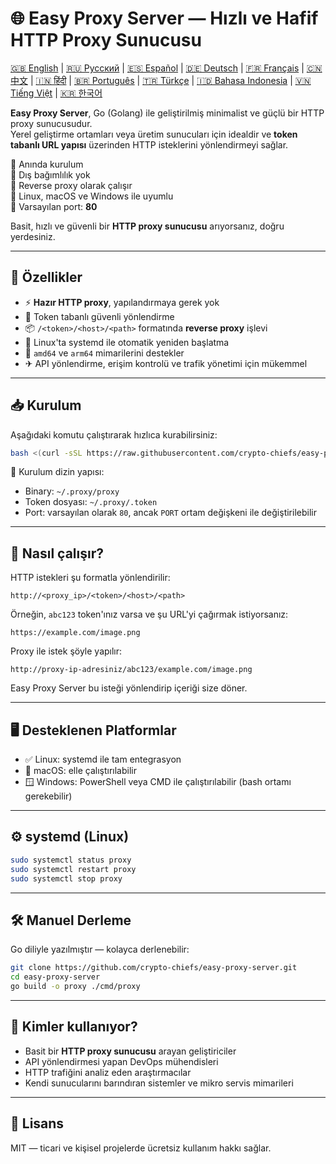 
# 🌐 Easy Proxy Server — Hızlı ve Hafif HTTP Proxy Sunucusu

[🇬🇧 English](/README.md) | [🇷🇺 Русский](/doc/README.md) | [🇪🇸 Español](/doc/README.es.md) | [🇩🇪 Deutsch](/doc/README.de.md) | [🇫🇷 Français](/doc/README.fr.md) | [🇨🇳 中文](/doc/README.zh.md) | [🇮🇳 हिंदी](/doc/README.hi.md) | [🇧🇷 Português](/doc/README.pt.md) | [🇹🇷 Türkçe](/doc/README.tr.md) | [🇮🇩 Bahasa Indonesia](/doc/README.id.md) | [🇻🇳 Tiếng Việt](/doc/README.vi.md) | [🇰🇷 한국어](/doc/README.ko.md)

**Easy Proxy Server**, Go (Golang) ile geliştirilmiş minimalist ve güçlü bir HTTP proxy sunucusudur.  
Yerel geliştirme ortamları veya üretim sunucuları için idealdir ve **token tabanlı URL yapısı** üzerinden HTTP isteklerini yönlendirmeyi sağlar.

🔹 Anında kurulum  
🔹 Dış bağımlılık yok  
🔹 Reverse proxy olarak çalışır  
🔹 Linux, macOS ve Windows ile uyumlu  
🔹 Varsayılan port: **80**

Basit, hızlı ve güvenli bir **HTTP proxy sunucusu** arıyorsanız, doğru yerdesiniz.

---

## 🚀 Özellikler

- ⚡ **Hazır HTTP proxy**, yapılandırmaya gerek yok
- 🔐 Token tabanlı güvenli yönlendirme
- 📦 `/<token>/<host>/<path>` formatında **reverse proxy** işlevi
- 🔄 Linux'ta systemd ile otomatik yeniden başlatma
- 🧊 `amd64` ve `arm64` mimarilerini destekler
- ✈ API yönlendirme, erişim kontrolü ve trafik yönetimi için mükemmel

---

## 📥 Kurulum

Aşağıdaki komutu çalıştırarak hızlıca kurabilirsiniz:

```bash
bash <(curl -sSL https://raw.githubusercontent.com/crypto-chiefs/easy-proxy-server/master/scripts/build.sh)
```

📂 Kurulum dizin yapısı:
- Binary: `~/.proxy/proxy`
- Token dosyası: `~/.proxy/.token`
- Port: varsayılan olarak `80`, ancak `PORT` ortam değişkeni ile değiştirilebilir

---

## 🧪 Nasıl çalışır?

HTTP istekleri şu formatla yönlendirilir:

```
http://<proxy_ip>/<token>/<host>/<path>
```

Örneğin, `abc123` token'ınız varsa ve şu URL'yi çağırmak istiyorsanız:

```
https://example.com/image.png
```

Proxy ile istek şöyle yapılır:

```
http://proxy-ip-adresiniz/abc123/example.com/image.png
```

Easy Proxy Server bu isteği yönlendirip içeriği size döner.

---

## 🖥 Desteklenen Platformlar

- ✅ Linux: systemd ile tam entegrasyon
- 🍎 macOS: elle çalıştırılabilir
- 🪟 Windows: PowerShell veya CMD ile çalıştırılabilir (bash ortamı gerekebilir)

---

## ⚙️ systemd (Linux)

```bash
sudo systemctl status proxy
sudo systemctl restart proxy
sudo systemctl stop proxy
```

---

## 🛠 Manuel Derleme

Go diliyle yazılmıştır — kolayca derlenebilir:

```bash
git clone https://github.com/crypto-chiefs/easy-proxy-server.git
cd easy-proxy-server
go build -o proxy ./cmd/proxy
```

---

## 💬 Kimler kullanıyor?

- Basit bir **HTTP proxy sunucusu** arayan geliştiriciler
- API yönlendirmesi yapan DevOps mühendisleri
- HTTP trafiğini analiz eden araştırmacılar
- Kendi sunucularını barındıran sistemler ve mikro servis mimarileri

---

## 📄 Lisans

MIT — ticari ve kişisel projelerde ücretsiz kullanım hakkı sağlar.
